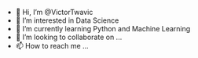 - 👋 Hi, I’m @VictorTwavic
- 👀 I’m interested in Data Science
- 🌱 I’m currently learning Python and Machine Learning
- 💞️ I’m looking to collaborate on ...
- 📫 How to reach me ...

<!---
VictorTwavic/VictorTwavic is a ✨ special ✨ repository because its `README.md` (this file) appears on your GitHub profile.
You can click the Preview link to take a look at your changes.
--->
